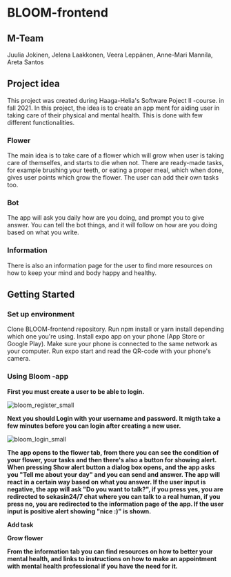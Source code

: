 # BLOOM-frontend
## M-Team
Juulia Jokinen, Jelena Laakkonen, Veera Leppänen, Anne-Mari Mannila, Areta Santos
## Project idea
This project was created during Haaga-Helia's Software Poject II -course. in fall 2021.
In this project, the idea is to create an app ment for aiding user in taking care of their physical and mental health. This is done with few different functionalities. 
### Flower
The main idea is to take care of a flower which will grow when user is taking care of themselfes, and starts to die when not. There are ready-made tasks, for example
brushing your teeth, or eating a proper meal, which when done, gives user points which grow the flower. The user can add their own tasks too.
### Bot
The app will ask you daily how are you doing, and prompt you to give answer. You can tell the bot things, and it will follow on how are you doing based on what you write.
### Information
There is also an information page for the user to find more resources on how to keep your mind and body happy and healthy.
## Getting Started
### Set up environment
Clone BLOOM-frontend repository. Run npm install or yarn install depending which one you're using. Install expo app on your phone (App Store or Google Play). Make sure your phone is connected to the same network as your computer. Run expo start and read the QR-code with your phone's camera.
### Using Bloom -app
**First you must create a user to be able to login.** 

![bloom_register_small](https://user-images.githubusercontent.com/70891200/144714962-74ddc25c-681d-4182-955b-7fcc4912b8cf.jpeg)

**Next you should Login with your username and password. It migth take a few minutes before you can login after creating a new user.**

![bloom_login_small](https://user-images.githubusercontent.com/70891200/144714892-d4b09669-b425-41f8-a0b2-94f94a7f7e79.jpeg)

**The app opens to the flower tab, from there you can see the condition of your flower, your tasks and then there's also a button for showing alert. When pressing Show alert button a dialog box opens, and the app asks you "Tell me about your day" and you can send and answer. The app will react in a certain way based on what you answer. If the user input is negative, the app will ask "Do you want to talk?", if you press yes, you are redirected to sekasin24/7 chat where you can talk to a real human, if you press no, you are redirected to the information page of the app. If the user input is positive alert showing "nice :)" is shown.**

**Add task**

**Grow flower**

**From the information tab you can find resources on how to better your mental health, and links to instructions on how to make an appointment with mental health professional if you have the need for it.**
